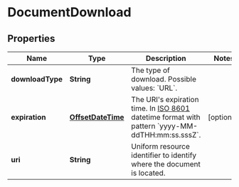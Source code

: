# DocumentDownload

## Properties
Name | Type | Description | Notes
------------ | ------------- | ------------- | -------------
**downloadType** | **String** | The type of download. Possible values: &#x60;URL&#x60;. | 
**expiration** | [**OffsetDateTime**](OffsetDateTime.md) | The URI&#x27;s expiration time. In [ISO 8601](https://developer-docs.amazon.com/sp-api/docs/iso-8601) datetime format with pattern &#x60;yyyy-MM-ddTHH:mm:ss.sssZ&#x60;. |  [optional]
**uri** | **String** | Uniform resource identifier to identify where the document is located. | 
